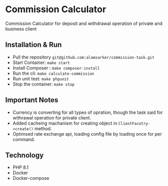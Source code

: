 # Commission Calculator

Commission Calculator for deposit and withdrawal operation of private and business client

## Installation & Run

* Pull the repository `git@github.com:alamsarker/commission-task.git`
* Start Container: `make start`
* Install Composer : `make composer-install`
* Run the cli: `make calculate-commission`
* Run unit test: `make phpunit`
* Stop the container: `make stop`


## Important Notes

* Currency is converting for all types of opration, though the task said for withrawal operation for private client.
* Added cacheing machanism for creating object in `ClientFacotry->create()` method.
* Optimsed rate exchange api, loading config file by loading once for per command.


## Technology

* PHP 8.1
* Docker
* Docker-compose
